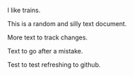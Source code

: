 I like trains.

This is a random and silly text document.

More text to track changes.

Text to go after a mistake.

Test to test refreshing to github.



